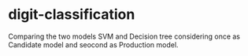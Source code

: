 # digit-classification
Comparing the two models SVM and Decision tree considering once as Candidate model and seocond as Production model.
